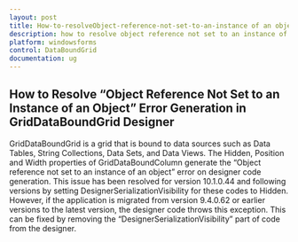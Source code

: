 ```yaml
---
layout: post
title: How-to-resolveObject-reference-not-set-to-an-instance of an object | Windows Forms | Syncfusion
description: how to resolve object reference not set to an instance of an object error generation in griddataboundgrid designer
platform: windowsforms
control: DataBoundGrid
documentation: ug
---
```


## How to Resolve “Object Reference Not Set to an Instance of an Object” Error Generation in GridDataBoundGrid Designer

GridDataBoundGrid is a grid that is bound to data sources such as Data Tables, String Collections, Data Sets, and Data Views. The Hidden, Position and Width properties of GridDataBoundColumn generate the “Object reference not set to an instance of an object” error on designer code generation. This issue has been resolved for version 10.1.0.44 and following versions by setting DesignerSerializationVisibility for these codes to Hidden. However, if the application is migrated from version 9.4.0.62 or earlier versions to the latest version, the designer code throws this exception. This can be fixed by removing the “DesignerSerializationVisibility” part of code from the designer.

